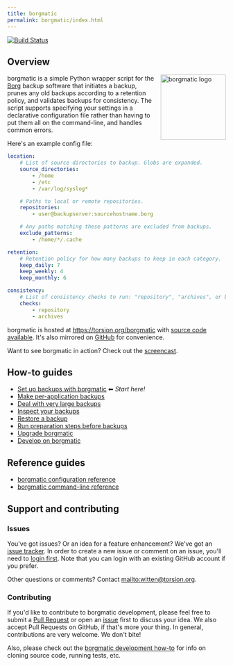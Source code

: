 ```yaml
---
title: borgmatic
permalink: borgmatic/index.html
---
```

<a href="https://build.torsion.org/witten/borgmatic" alt="build status">![Build Status](https://build.torsion.org/api/badges/witten/borgmatic/status.svg)</a>

## Overview

<img src="https://projects.torsion.org/witten/borgmatic/raw/branch/master/static/borgmatic.png" alt="borgmatic logo" width="150px" style="float: right; padding-left: 1em;">

borgmatic is a simple Python wrapper script for the
[Borg](https://www.borgbackup.org/) backup software that initiates a backup,
prunes any old backups according to a retention policy, and validates backups
for consistency. The script supports specifying your settings in a declarative
configuration file rather than having to put them all on the command-line, and
handles common errors.

Here's an example config file:

```yaml
location:
    # List of source directories to backup. Globs are expanded.
    source_directories:
        - /home
        - /etc
        - /var/log/syslog*

    # Paths to local or remote repositories.
    repositories:
        - user@backupserver:sourcehostname.borg

    # Any paths matching these patterns are excluded from backups.
    exclude_patterns:
        - /home/*/.cache

retention:
    # Retention policy for how many backups to keep in each category.
    keep_daily: 7
    keep_weekly: 4
    keep_monthly: 6

consistency:
    # List of consistency checks to run: "repository", "archives", or both.
    checks:
        - repository
        - archives
```

borgmatic is hosted at <https://torsion.org/borgmatic> with [source code
available](https://projects.torsion.org/witten/borgmatic). It's also mirrored
on [GitHub](https://github.com/witten/borgmatic) for convenience.

Want to see borgmatic in action? Check out the <a
href="https://asciinema.org/a/203761" target="_blank">screencast</a>.

<script src="https://asciinema.org/a/203761.js" id="asciicast-203761" async></script>


## How-to guides

 * [Set up backups with borgmatic](docs/how-to/set-up-backups.md) ⬅ *Start here!*
 * [Make per-application backups](docs/how-to/make-per-application-backups.md)
 * [Deal with very large backups](docs/how-to/deal-with-very-large-backups.md)
 * [Inspect your backups](docs/how-to/inspect-your-backups.md)
 * [Restore a backup](docs/how-to/restore-a-backup.md)
 * [Run preparation steps before backups](docs/how-to/run-preparation-steps-before-backups.md)
 * [Upgrade borgmatic](docs/how-to/upgrade.md)
 * [Develop on borgmatic](docs/how-to/develop-on-borgmatic.md)


## Reference guides

 * [borgmatic configuration reference](docs/reference/configuration.md)
 * [borgmatic command-line reference](docs/reference/command-line.md)


## Support and contributing

### Issues

You've got issues? Or an idea for a feature enhancement? We've got an [issue
tracker](https://projects.torsion.org/witten/borgmatic/issues). In order to
create a new issue or comment on an issue, you'll need to [login
first](https://projects.torsion.org/user/login). Note that you can login with
an existing GitHub account if you prefer.

Other questions or comments? Contact <mailto:witten@torsion.org>.


### Contributing

If you'd like to contribute to borgmatic development, please feel free to
submit a [Pull Request](https://projects.torsion.org/witten/borgmatic/pulls)
or open an [issue](https://projects.torsion.org/witten/borgmatic/issues) first
to discuss your idea. We also accept Pull Requests on GitHub, if that's more
your thing. In general, contributions are very welcome. We don't bite! 

Also, please check out the [borgmatic development
how-to](docs/how-to/develop-on-borgmatic.md) for info on cloning source code,
running tests, etc.
